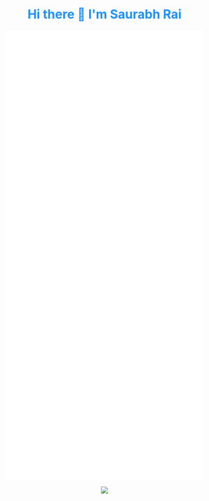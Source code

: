<h1 align='center' style="color:DodgerBlue;"> Hi there 👋 I'm Saurabh Rai </h1>

<div align="center">
<img align="center" src="/github-metrics.svg" alt="Metrics">
</div>

<!-- <div align="center">
<img align="center" src="/metrics.classic.svg" alt="Metrics">
</div> -->

<p align="center">

<img src = "https://github-readme-stats.vercel.app/api?username=srbhr&show_icons=true&theme=vision-friendly-dark&hide_border=true"/>
 
</p>

  <!--
**srbhr/srbhr** is a ✨ _special_ ✨ repository because its `README.md` (this file) appears on your GitHub profile.

Here are some ideas to get you started:

- 🔭 I’m currently working on ...
- 🌱 I’m currently learning ...
- 👯 I’m looking to collaborate on ...
- 🤔 I’m looking for help with ...
- 💬 Ask me about ...
- 📫 How to reach me: ...
- 😄 Pronouns: ...
- ⚡ Fun fact: ...
-->
